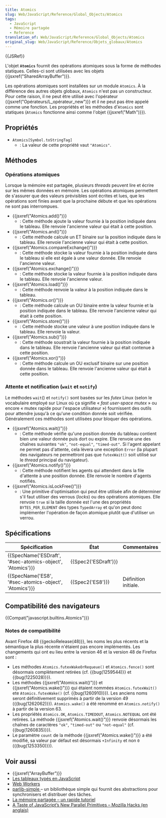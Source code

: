 ```yaml
---
title: Atomics
slug: Web/JavaScript/Reference/Global_Objects/Atomics
tags:
  - JavaScript
  - Mémoire partagée
  - Reference
translation_of: Web/JavaScript/Reference/Global_Objects/Atomics
original_slug: Web/JavaScript/Reference/Objets_globaux/Atomics
---
```

{{JSRef}}

L'objet **`Atomics`** fournit des opérations atomiques sous la forme de méthodes statiques. Celles-ci sont utilisées avec les objets {{jsxref("SharedArrayBuffer")}}.

Les opérations atomiques sont installées sur un module `Atomics`. À la différence des autres objets globaux, `Atomics` n'est pas un constructeur. Pour cette raison, il ne peut être utilisé avec l'opérateur {{jsxref("Opérateurs/L_opérateur_new")}} et il ne peut pas être appelé comme une fonction. Les propriétés et les méthodes d'`Atomics` sont statiques (`Atomics` fonctionne ainsi comme l'objet {{jsxref("Math")}}).

## Propriétés

- `Atomics[Symbol.toStringTag]`
  - : La valeur de cette propriété vaut `"Atomics"`.

## Méthodes

### Opérations atomiques

Lorsque la mémoire est partagée, plusieurs _threads_ peuvent lire et écrire sur les mêmes données en mémoire. Les opérations atomiques permettent de s'assurer que des valeurs prévisibles sont écrites et lues, que les opérations sont finies avant que la prochaine débute et que les opérations ne sont pas interrompues.

- {{jsxref("Atomics.add()")}}
  - : Cette méthode ajoute la valeur fournie à la position indiquée dans le tableau. Elle renvoie l'ancienne valeur qui était à cette position.
- {{jsxref("Atomics.and()")}}
  - : Cette méthode calcule un ET binaire sur la position indiquée dans le tableau. Elle renvoie l'ancienne valeur qui était à cette position.
- {{jsxref("Atomics.compareExchange()")}}
  - : Cette méthode stocke la valeur fournie à la position indiquée dans le tableau si elle est égale à une valeur donnée. Elle renvoie l'ancienne valeur.
- {{jsxref("Atomics.exchange()")}}
  - : Cette méthode stocke la valeur fournie à la position indiquée dans le tableau. Elle renvoie l'ancienne valeur.
- {{jsxref("Atomics.load()")}}
  - : Cette méthode renvoie la valeur à la position indiquée dans le tableau.
- {{jsxref("Atomics.or()")}}
  - : Cette méthode calcule un OU binaire entre la valeur fournie et la position indiquée dans le tableau. Elle renvoie l'ancienne valeur qui était à cette position.
- {{jsxref("Atomics.store()")}}
  - : Cette méthode stocke une valeur à une position indiquée dans le tableau. Elle renvoie la valeur.
- {{jsxref("Atomics.sub()")}}
  - : Cette méthode soustrait la valeur fournie à la position indiquée dans le tableau. Elle renvoie l'ancienne valeur qui était contenue à cette position.
- {{jsxref("Atomics.xor()")}}
  - : Cette méthode calcule un OU exclusif binaire sur une position donnée dans le tableau. Elle renvoie l'ancienne valeur qui était à cette position.

### Attente et notification (`wait` et `notify`)

Le méthodes `wait`() et `notify()` sont basées sur les _futex_ Linux (selon le vocabulaire employé sur Linux où ça signifie « _fast user-space mutex_ » ou encore « mutex rapide pour l'espace utilisateur ») fournissent des outils pour attendre jusqu'à ce qu'une condition donnée soit vérifiée. Généralement ces méthodes sont utilisées pour bloquer des opérations.

- {{jsxref("Atomics.wait()")}}
  - : Cette méthode vérifie qu'une position donnée du tableau contient bien une valeur donnée puis dort ou expire. Elle renvoie une des chaînes suivantes `"ok"`, `"not-equal"`, `"timed-out"`. Si l'agent appelant ne permet pas d'attente, cela lèvera une exception `Error` (la plupart des navigateurs ne permettront pas que `futexWait()` soit utilisé sur le _thread_ principal du navigateur).
- {{jsxref("Atomics.notify()")}}
  - : Cette méthode notifient les agents qui attendent dans la file d'attente à une position donnée. Elle renvoie le nombre d'agents notifiés.
- {{jsxref("Atomics.isLockFree()")}}
  - : Une primitive d'optimisation qui peut être utilisée afin de déterminer s'il faut utiliser des verrous (_locks_) ou des opérations atomiques. Elle renvoie `true` si la taille donnée est l'une des propriétés `BYTES_PER_ELEMENT` des types `TypedArray` et qu'on peut donc implémenter l'opération de façon atomique plutôt que d'utiliser un verrou.

## Spécifications

| Spécification                                                                | État                         | Commentaires         |
| ---------------------------------------------------------------------------- | ---------------------------- | -------------------- |
| {{SpecName('ESDraft', '#sec-atomics-object', 'Atomics')}} | {{Spec2('ESDraft')}} |                      |
| {{SpecName('ES8', '#sec-atomics-object', 'Atomics')}}     | {{Spec2('ES8')}}         | Définition initiale. |

## Compatibilité des navigateurs

{{Compat("javascript.builtins.Atomics")}}

### Notes de compatibilité

Avant Firefox 48 {{geckoRelease(48)}}, les noms les plus récents et la sémantique la plus récente n'étaient pas encore implémentés. Les changements qui ont eu lieu entre la version 46 et la version 48 de Firefox sont :

- Les méthodes `Atomics.futexWakeOrRequeue()` et `Atomics.fence()` sont désormais complètement retirées (cf. {{bug(1259544)}} et {{bug(1225028)}}).
- Les méthodes {{jsxref("Atomics.wait()")}} et  {{jsxref("Atomics.wake()")}} qui étaient nommées `Atomics.futexWait()` ete `Atomics.futexWake()` (cf. {{bug(1260910)}}). Les anciens noms seront  définitivement supprimés à partir de la version 49 ({{bug(1262062)}}). `Atomics.wake()` a été renommé en `Atomics.notify()` à partir de la version 63.
- Les propriétés `Atomics.OK`, `Atomics.TIMEDOUT`, `Atomics.NOTEQUAL` ont été retirées. La méthode {{jsxref("Atomics.wait()")}} renvoie désormais les chaînes de caractères `"ok"`, `"timed-out"` ou `"not-equal"` (cf. {{bug(1260835)}}).
- Le paramètre `count` de la méthode {{jsxref("Atomics.wake()")}} a été modifié, sa valeur par défaut est désormais `+Infinity` et non `0` ({{bug(1253350)}}).

## Voir aussi

- {{jsxref("ArrayBuffer")}}
- [Les tableaux typés en JavaScript](/fr/docs/Web/JavaScript/Tableaux_typés)
- [Web Workers](/fr/docs/Web/API/Web_Workers_API)
- [parlib-simple ](https://github.com/lars-t-hansen/parlib-simple)– un bibliothèque simple qui fournit des abstractions pour synchronisers et distribuer des tâches.
- [La mémoire partagée – un rapide tutoriel](https://github.com/tc39/ecmascript_sharedmem/blob/master/TUTORIAL.md)
- [A Taste of JavaScript’s New Parallel Primitives – Mozilla Hacks (en anglais)](https://hacks.mozilla.org/2016/05/a-taste-of-javascripts-new-parallel-primitives/)
